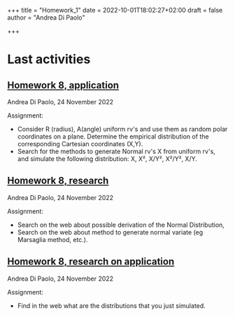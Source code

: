 +++
title = "Homework_1"
date = 2022-10-01T18:02:27+02:00
draft = false
author = "Andrea Di Paolo"

+++

# Last activities



## [Homework 8, application](https://AndreaDipa.github.io/post/homework_8/homework_8_application/) 

Andrea Di Paolo, 24 November 2022

Assignment:
<ul>
    <li>Consider R (radius), A(angle) uniform rv's and use them as random polar coordinates on a plane. Determine the empirical distribution of the corresponding Cartesian coordinates (X,Y).</li>
    <li>Search for the methods to generate Normal rv's X from uniform rv's, and simulate the following distribution: X, X², X/Y², X²/Y², X/Y.</li>
</ul>


## [Homework 8, research](https://AndreaDipa.github.io/post/homework_8/homework_8_research/) 
Andrea Di Paolo, 24 November 2022

Assignment:
<ul>
    <li>Search on the web about possible derivation of the Normal Distribution,</li>
    <li>Search on the web about method to generate normal variate (eg Marsaglia method, etc.).</li>
</ul>

## [Homework 8, research on application](https://AndreaDipa.github.io/post/homework_8/homework_8_ra/) 
Andrea Di Paolo, 24 November 2022

Assignment:
<ul>
    <li>Find in the web what are the distributions that you just simulated.</li>
</ul>